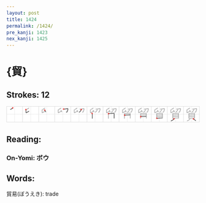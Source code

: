 ```yaml
---
layout: post
title: 1424
permalink: /1424/
pre_kanji: 1423
nex_kanji: 1425
---
```


# {貿}

## Strokes: 12

<div class="stroke"><img src="../images/E8B2BF.png" /></div>

## Reading:

### On-Yomi: ボウ

## Words:

貿易(ぼうえき): trade
